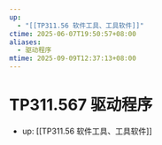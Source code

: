 ```yaml
---
up:
  - "[[TP311.56 软件工具、工具软件]]"
ctime: 2025-06-07T19:50:57+08:00
aliases:
  - 驱动程序
mtime: 2025-09-09T12:37:13+08:00
---
```


# TP311.567 驱动程序

- up: [[TP311.56 软件工具、工具软件]]
